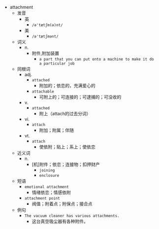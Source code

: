 - attachment
  - 发音
    - 英
      - `/ə'tætʃm(ə)nt/`
    - 美
      - `/ə'tætʃmənt/`
  - 词义
    - n.
      - 附件,附加装置
        - `a part that you can put onto a machine to make it do a particular job`
  - 同根词
    - adj.
      - `attached`
        - 附加的；依恋的，充满爱心的
      - `attachable`
        - 可附上的；可连接的；可逮捕的；可没收的
    - v.
      - `attached`
        - 附上（attach的过去分词）
    - vi.
      - `attach`
        - 附加；附属；伴随
    - vt.
      - `attach`
        - 使依附；贴上；系上；使依恋
  - 近义词
    - n.
      - [机]附件；依恋；连接物；扣押财产
        - `joining`
        - `enclosure`
  - 短语
    - `emotional attachment`
      - 情绪依恋；情感依附 
    - `attachment point`
      - 阀值；附着点；附保点；接合点 
  - 例句
    - `The vacuum cleaner has various attachments.`
      - 这台真空吸尘器有各种附件。

